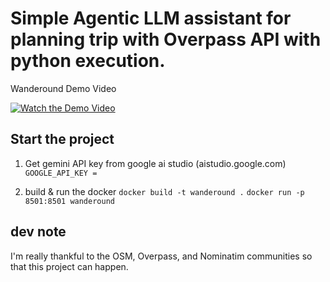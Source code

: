 # Simple Agentic LLM assistant for planning trip with Overpass API with python execution.

Wanderound Demo Video

[![Watch the Demo Video](https://img.youtube.com/vi/_36AZHRPALw/hqdefault.jpg)](https://www.youtube.com/watch?v=_36AZHRPALw)

## Start the project

1. Get gemini API key from google ai studio (aistudio.google.com)
   `GOOGLE_API_KEY = `

2. build & run the docker
   `docker build -t wanderound .`
   `docker run -p 8501:8501 wanderound`

## dev note

I'm really thankful to the OSM, Overpass, and Nominatim communities so that this project can happen.
